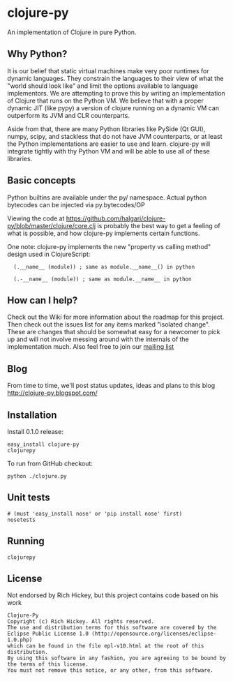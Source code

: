 # clojure-py

An implementation of Clojure in pure Python.

## Why Python? 

It is our belief that static virtual machines make very poor runtimes for dynamic languages. They constrain the languages to their view of what the "world should look like" and limit the options available to language implementors. We are attempting to prove this by writing an implementation of Clojure that runs on the Python VM. We believe that with a proper dynamic JIT (like pypy) a version of clojure running on a dynamic VM can outperform its JVM and CLR counterparts. 

Aside from that, there are many Python libraries like PySide (Qt GUI), numpy, scipy, and stackless that do not have JVM counterparts, or at least the Python implementations are easier to use and learn. clojure-py will integrate tightly with thy Python VM and will be able to use all of these libraries.

## Basic concepts

Python builtins are available under the py/ namespace. Actual python bytecodes can be injected via py.bytecodes/OP

Viewing the code at https://github.com/halgari/clojure-py/blob/master/clojure/core.clj is probably the best way to get a feeling of what is possible, and how clojure-py implements certain functions.

One note: clojure-py implements the new "property vs calling method" design used in ClojureScript:

      (.__name__ (module)) ; same as module.__name__() in python
   
      (.-__name__ (module)) ; same as module.__name__ in python
   

## How can I help?

Check out the Wiki for more information about the roadmap for this project. Then check out the issues list for any items marked "isolated change". These are changes that should be somewhat easy for a newcomer to pick up and will not involve messing around with the internals of the implementation much. Also feel free to join our [mailing list](http://groups.google.com/group/clojure-py-dev)

## Blog
   From time to time, we'll post status updates, ideas and plans to this blog http://clojure-py.blogspot.com/

## Installation
Install 0.1.0 release:

    easy_install clojure-py
    clojurepy

To run from GitHub checkout:

    python ./clojure.py
    
## Unit tests

    # (must 'easy_install nose' or 'pip install nose' first)
    nosetests

## Running

    clojurepy
    
## License
Not endorsed by Rich Hickey, but this project contains code based on his work

    Clojure-Py
    Copyright (c) Rich Hickey. All rights reserved.
    The use and distribution terms for this software are covered by the
    Eclipse Public License 1.0 (http://opensource.org/licenses/eclipse-1.0.php)
    which can be found in the file epl-v10.html at the root of this distribution.
    By using this software in any fashion, you are agreeing to be bound by
    the terms of this license.
    You must not remove this notice, or any other, from this software.
